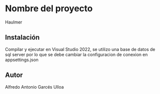 # Nombre del proyecto

Haulmer

## Instalación

Compilar y ejecutar en Visual Studio 2022, se utilizo una base de datos de sql server por lo que se debe cambiar la configuracion de conexion en appsettings.json

## Autor

Alfredo Antonio Garcés Ulloa
 
 
